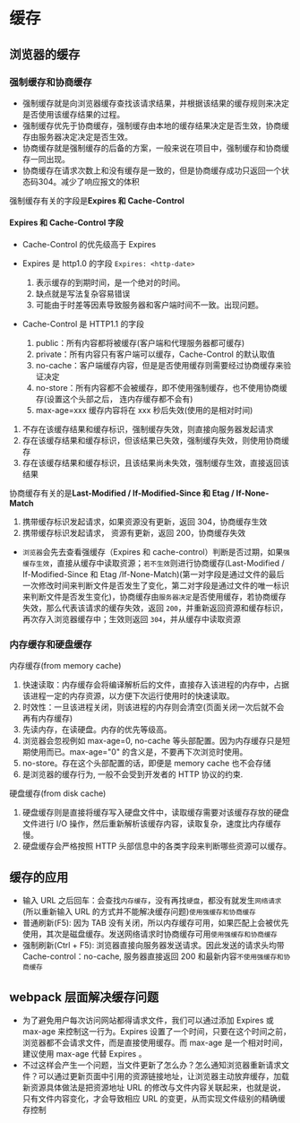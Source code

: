 <!--
 * @Author: x09898 coder_xujie@163.com
 * @Date: 2022-07-25 09:23:05
 * @LastEditors: x09898 coder_xujie@163.com
 * @FilePath: \HTML-CSS-Javascript-\计算机网络\计算机网络\前端的缓存.md
 * @Description: 浏览器的缓存机制
-->
# 缓存

## 浏览器的缓存

### 强制缓存和协商缓存

* 强制缓存就是向浏览器缓存查找该请求结果，并根据该结果的缓存规则来决定是否使用该缓存结果的过程。
* 强制缓存优先于协商缓存，强制缓存由本地的缓存结果决定是否生效，协商缓存由服务器决定决定是否生效。
* 协商缓存就是强制缓存的后备的方案，一般来说在项目中，强制缓存和协商缓存一同出现。
* 协商缓存在请求次数上和没有缓存是一致的，但是协商缓存成功只返回一个状态码304。减少了响应报文的体积

强制缓存有关的字段是**Expires 和 Cache-Control**

#### Expires 和 Cache-Control 字段

* Cache-Control 的优先级高于 Expires

* Expires 是 http1.0 的字段 `Expires: <http-date>`

  1. 表示缓存的到期时间，是一个绝对的时间。
  2. 缺点就是写法复杂容易错误
  3. 可能由于时差等因素导致服务器和客户端时间不一致。出现问题。

* Cache-Control 是 HTTP1.1 的字段

  1. public：所有内容都将被缓存(客户端和代理服务器都可缓存)
  2. private：所有内容只有客户端可以缓存，Cache-Control 的默认取值
  3. no-cache：客户端缓存内容，但是是否使用缓存则需要经过协商缓存来验证决定
  4. no-store：所有内容都不会被缓存，即不使用强制缓存，也不使用协商缓存(设置这个头部之后， 连内存缓存都不会有)
  5. max-age=xxx 缓存内容将在 xxx 秒后失效(使用的是相对时间)

1. 不存在该缓存结果和缓存标识，强制缓存失效，则直接向服务器发起请求
2. 存在该缓存结果和缓存标识，但该结果已失效，强制缓存失效，则使用协商缓存
3. 存在该缓存结果和缓存标识，且该结果尚未失效，强制缓存生效，直接返回该结果

协商缓存有关的是**Last-Modified / If-Modified-Since 和 Etag / If-None-Match**

  1. 携带缓存标识发起请求，如果资源没有更新，返回 304，协商缓存生效
  2. 携带缓存标识发起请求， 资源有更新，返回 200，协商缓存失效

* `浏览器`会先去查看强缓存（Expires 和 cache-control）判断是否过期，如果`强缓存生效`，直接从缓存中读取资源；`若不生效`则进行协商缓存(Last-Modified / If-Modified-Since 和 Etag /If-None-Match)(第一对字段是通过文件的最后一次修改时间来判断文件是否发生了变化，第二对字段是通过文件的唯一标识来判断文件是否发生变化)，协商缓存由`服务器决定`是否使用缓存，若协商缓存失效，那么代表该请求的缓存失效，返回 `200`，并重新返回资源和缓存标识，再次存入浏览器缓存中；生效则返回 `304`，并从缓存中读取资源

### 内存缓存和硬盘缓存

内存缓存(from memory cache)

  1. 快速读取：内存缓存会将编译解析后的文件，直接存入该进程的内存中，占据该进程一定的内存资源，以方便下次运行使用时的快速读取。
  2. 时效性：一旦该进程关闭，则该进程的内存则会清空(页面关闭一次后就不会再有内存缓存)
  3. 先读内存，在读硬盘。内存的优先等级高。
  4. 浏览器会忽视例如 max-age=0, no-cache 等头部配置。因为内存缓存只是短期使用而已。max-age="0" 的含义是，不要再下次浏览时使用。
  5. no-store。存在这个头部配置的话，即便是 memory cache 也不会存储
  6. 是浏览器的缓存行为, 一般不会受到开发者的 HTTP 协议的约束.

硬盘缓存(from disk cache)

  1. 硬盘缓存则是直接将缓存写入硬盘文件中，读取缓存需要对该缓存存放的硬盘文件进行 I/O 操作，然后重新解析该缓存内容，读取复杂，速度比内存缓存慢。
  2. 硬盘缓存会严格按照 HTTP 头部信息中的各类字段来判断哪些资源可以缓存。

## 缓存的应用

* 输入 URL 之后回车：会查找`内存缓存`，没有再找`硬盘`，都没有就发生`网络请求`(所以重新输入 URL 的方式并不能解决缓存问题)`使用强缓存和协商缓存`
* 普通刷新(F5): 因为 TAB 没有关闭，所以内存缓存可用，如果匹配上会被优先使用，其次是磁盘缓存。发送网络请求时协商缓存可用`使用强缓存和协商缓存`
* 强制刷新(Ctrl + F5): 浏览器直接向服务器发送请求。因此发送的请求头均带 Cache-control：no-cache, 服务器直接返回 200 和最新内容`不使用强缓存和协商缓存`

## webpack 层面解决缓存问题

* 为了避免用户每次访问网站都得请求文件，我们可以通过添加 Expires 或 max-age 来控制这一行为。Expires 设置了一个时间，只要在这个时间之前，浏览器都不会请求文件，而是直接使用缓存。而 max-age 是一个相对时间，建议使用 max-age 代替 Expires 。
* 不过这样会产生一个问题，当文件更新了怎么办？怎么通知浏览器重新请求文件？可以通过更新页面中引用的资源链接地址，让浏览器主动放弃缓存，加载新资源具体做法是把资源地址 URL 的修改与文件内容关联起来，也就是说，只有文件内容变化，才会导致相应 URL 的变更，从而实现文件级别的精确缓存控制
